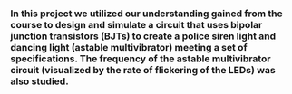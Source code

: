 <h3>In this project we utilized our understanding gained from the course to design and simulate a circuit that uses bipolar junction transistors
(BJTs) to create a police siren light and dancing light (astable multivibrator) meeting a set of specifications. The frequency of the astable
multivibrator circuit (visualized by the rate of flickering of the LEDs) was also studied. </h3>
